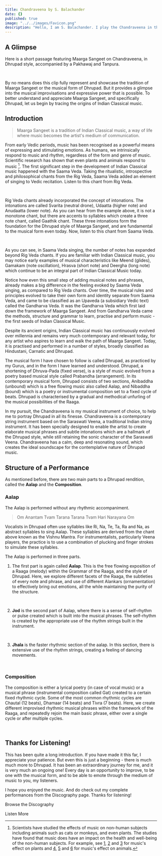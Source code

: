 ```yaml
---
title: Chandraveena by S. Balachander
date: {}
published: true
image: "../../images/Favicon.png"
description: "Hello, I am S. Balachander. I play the Chandraveena in the Dhrupad style, a traditional style of Maarga Sangeet. Here is a short introduction to Maarga Sangeet, Dhrupad and the Chandraveena. Read on to find out!"
---
```

## A Glimpse
Here is a short passage featuring Maarga Sangeet on Chandraveena, in Dhrupad style, accompanied by a Pakhawaj and Tanpura.

<you-tube videoid="ladiskWVFfY" starttime="590" endtime="1181"></you-tube>
<br>

By no means does this clip fully represent and showcase the tradition of Maarga Sangeet or the musical form of Dhrupad. But it provides a glimpse into the musical improvisations and expressive power that is possible. To better understand and appreciate Maarga Sangeet, and specifically Dhrupad, let us begin by tracing the origins of Indian Classical music.

## Introduction
>Maarga Sangeet is a tradition of Indian Classical music, a way of life where music becomes the artist's medium of communication.

From early Vedic periods, music has been recognised as a powerful means of expressing and stimulating emotions. As humans, we intrinsically respond to music and rhythm, regardless of the form and genre of music. Scientific research has shown that even plants and animals respond to music [^1]. The first significant step in the development of Indian Classical music happened with the Saama Veda. Taking the ritualistic, introspective and philosophical chants from the Rig Veda, Saama Veda added an element of singing to Vedic recitation. Listen to this chant from Rig Veda.

[^1]: Scientists have studied the effects of music on non-human subjects including animals such as cats or monkeys, and even plants. The studies have found that music does have an impact on the health and well-being of the non-human subjects. For example, see [1](https://scialert.net/fulltext/?doi=ajps.2007.369.373), [2](https://www.researchgate.net/publication/291086163_Effect_of_Music_on_Plants_-_An_Overview) and [3](https://www.ncbi.nlm.nih.gov/pmc/articles/PMC3677178/pdf/ars206.pdf) for music's effect on plants and [4](https://www.nature.com/articles/laban.162), [5](https://www.appliedanimalbehaviour.com/article/S0168-1591(15)00060-X/abstract) and [6](http://rsbl.royalsocietypublishing.org/content/6/1/30.short) for music's effect on animals.

<you-tube videoid="G0QRzBzmwio" starttime="20" endtime="59"></you-tube>
<br>

Rig Veda chants already incorporated the concept of intonations. The intonations are called Svarita (neutral drone), Udaatta (higher note) and Anudaatta (lower note). As you can hear from the example above, it is not a monotone chant, but there are accents to syllables which create a three note chant, called Gaathik chant. These three intonations form the foundation for the Dhrupad style of Maarga Sangeet, and are fundamental to the musical form even today. Now, listen to this chant from Saama Veda.

<you-tube videoid="j1ODd0UB6bY" endtime="50"></you-tube>
<br>

As you can see, in Saama Veda singing, the number of notes has expanded beyond Rig Veda chants. If you are familiar with Indian Classical music, you may notice early examples of musical characteristics like Meend (glides), Gamakam (note oscillation), Hrasva (short note) and Deergha (long note) which continue to be an integral part of Indian Classical Music today.

Notice how even this small step of adding musical notes and phrases, already makes a big difference in the feeling evoked by Saama Veda singing, as compared to Rig Veda chants. Over time, the musical rules and principles evolved to take their own form and identity separate from Saama Veda, and came to be classified as an Upaveda (a subsidiary Vedic text) called the Gandharva Veda. It was the Gandharva Veda which first laid down the framework of Maarga Sangeet. And from Gandharva Veda came the methods, structure and grammar to learn, practise and perform music - the first seeds of Indian Classical Music.

Despite its ancient origins, Indian Classical music has continuously evolved over millennia and remains very much contemporary and relevant today, for any artist who aspires to learn and walk the path of Maarga Sangeet. Today, it is practised and performed in a number of styles, broadly classified as Hindustani, Carnatic and Dhrupad.

The musical form I have chosen to follow is called Dhrupad, as practiced by my Gurus, and in the form I have learned and understood. Dhrupad, a shortening of Dhruva-Pada (fixed verse), is a style of music evolved from a poetry based musical style called Prabandha (arrangement). In its contemporary musical form, Dhrupad consists of two sections, Anibaddha (unbound) which is a free flowing music also called Aalap, and Nibaddha (bound) which is a poetry or instrumental composition set to a fixed cycle of beats. Dhrupad is characterised by a gradual and methodical unfurling of the musical possibilities of the Raaga.

In my pursuit, the Chandraveena is my musical instrument of choice, to help me to portray Dhrupad in all its finesse. Chandraveena is a contemporary string instrument based on the Saraswati Veena, a traditional Indian string instrument. It has been specially designed to enable the artist to create elaborate musical phrases and subtle intonations which are a hallmark of the Dhrupad style, while still retaining the sonic character of the Saraswati Veena. Chandraveena has a calm, deep and resonating sound, which creates the ideal soundscape for the contemplative nature of Dhrupad music.

## Structure of a Performance

As mentioned before, there are two main parts to a Dhrupad rendition, called the **Aalap** and the **Composition**.

### Aalap

The Aalap is performed without any rhythmic accompaniment.

>Om Anantam Tvam Tarana Tarana Tvam Hari Narayana Om

Vocalists in Dhrupad often use syllables like Ri, Na, Te, Ta, Ra and Na, as abstract syllables to sing Aalap. These syllables are derived from the chant above known as the Vishnu Mantra. For instrumentalists, particularly Veena players, the practice is to use a combination of plucking and finger strokes to simulate these syllables.

The Aalap is performed in three parts.

1. The first part is again called **Aalap**. This is the free flowing exposition of a Raaga (melody) within the Grammar of the Raaga, and the style of Dhrupad. Here, we explore different facets of the Raaga, the subtleties of every note and phrase, and use of different Alankars (ornamentation) to effectively bring out emotions, all the while maintaining the purity of the structure.

<you-tube videoid="2iafMZkgBZ8" starttime="191" endtime="386"></you-tube>
<br>

2. **Jod** is the second part of Aalap, where there is a sense of self-rhythm or pulse created which is built into the musical phrases. The self-rhythm is created by the appropriate use of the rhythm strings built in the instrument.

<you-tube videoid="2iafMZkgBZ8" starttime="1600" endtime="1798"></you-tube>
<br>

3. **Jhala** is the faster rhythmic section of the aalap. In this section, there is extensive use of the rhythm strings, creating a feeling of dancing movements.

<you-tube videoid="ZfuYq35SIfo" endtime="124"></you-tube>
<br>

### Composition

The composition is either a lyrical poetry (in case of vocal music) or a musical phrase (instrumental composition called Gat) created to a certain fixed rhythmic cycle. Some of the most common rhythmic cycles are Chautal (12 beats), Dhamaar (14 beats) and Tivra (7 beats). Here, we create different improvised rhythmic musical phrases within the framework of the Raaga, and repeatedly rejoin the main basic phrase, either over a single cycle or after multiple cycles.

<you-tube videoid="ladiskWVFfY" endtime="164"></you-tube>
<br>

## Thanks for Listening!

This has been quite a long introduction. If you have made it this far, I appreciate your patience. But even this is just a beginning - there is much much more to Dhrupad. It has been an extraordinary journey for me, and it is very much an ongoing one! Every day is an opportunity to improve, to be one with the musical form, and to be able to emote through the medium of music to you, my listeners.

I hope you enjoyed the music. And do check out my complete performances from the Discography page. Thanks for listening!

<notice-box>
Browse the Discography

<my-button to="/discography/">Listen More</my-button>

</notice-box>
